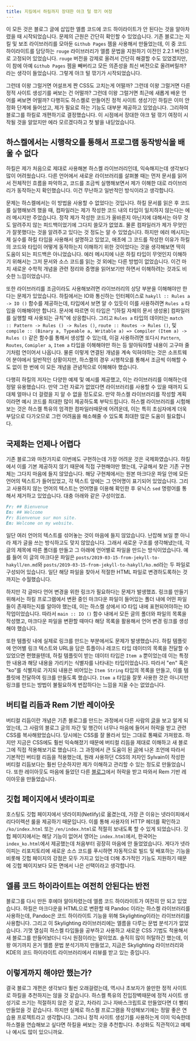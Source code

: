 ```yaml
---
title: 지킬에서 하킬까지 장대한 야크 털 깎기 여정
---
```


이 모든 것은 블로그 글에 삽입한 엘름 코드에 코드 하이라이트가 안 된다는 것을 알아차렸을 때 시작되었습니다. 문제의 근원은 간단히 확인할 수 있었습니다. 기존 블로그는 지킬 및 보조 라이브러리를 모아둔 `Github Pages` 젬을 사용해서 만들었는데, 이 중 코드 하이라이트를 담당하는 `rouge` 라이브러리가 엘름 문법을 지원하기 이전인 2.2.1 버전으로 고정되어 있었습니다. `rouge` 버전을 강제로 올려서 간단히 해결할 수도 있었겠지만, 이 참에 아예 `Github Pages` 젬을 빼버리고 모든 의존성을 최신 버전으로 올려버릴까? 라는 생각이 들었습니다. 그렇게 야크 털 깎기가 시작되었습니다.

<!--more-->

그런데 이왕 그럴거면 어설프게 짠 CSS도 고치는게 어떨까? 그런데 이왕 그럴거면 다른 정적 사이트 생성기를 써보는 건 어떨까? 그런데 이왕 그럴거면 최근에 새롭게 배운 언어를 써보면 어떨까? 다행히도 하스켈로 만들어진 정적 사이트 생성기인 하킬은 이미 안정화 단계에 들어섰고, 제가 필요로 하는 기능도 대부분 제공하고 있었습니다. 그리하여 블로그를 하킬로 개편하기로 결정했습니다. 이 시점에서 장대한 야크 털 깎기 여정이 시작될 것을 알았지만 에라 모르겠다하고 첫 발을 내딛었습니다.

## 하스켈에서는 시행착오를 통해서 프로그램 동작방식을 배울 수 없다

하킬은 제가 처음으로 제대로 사용해본 하스켈 라이브러리인데, 익숙해지는데 생각보다 많이 어려웠습니다. 다른 언어에서 새로운 라이브러리를 살펴볼 때는 먼저 문서를 읽어서 전체적인 흐름을 파악하고, 코드를 조금씩 실행해보면서 제가 이해한 대로 라이브러리가 동작하는지 확인했습니다. 이건 무난하고 일반적인 방식이라고 생각합니다.

문제는 하스켈에서는 이 방법을 사용할 수 없었다는 것입니다. 하킬 문서를 읽은 후 코드를 실행해보려 했을 때, 컴파일러는 제가 작성한 코드 내의 타입이 일치하지 않는다는 에러 메시지만 주었습니다. 정작 제가 작성한 코드가 올바른지 아닌지에 대해서는 아무 것도 알려주지 않는 피드백이었기에 그다지 쓸모가 없었죠. 물론 컴파일러가 제가 무엇인가 잘못했다는 것을 알려주고 있다는 것 정도는 알 수 있었습니다. 하지만 에러 메시지는 제 실수를 하킬 타입을 사용해서 설명하고 있었고, 애초에 그 코드를 작성한 이유가 하킬의 코드와 타입이 어떻게 동작하는지 이해하기 위한 것이었다는 것을 생각해보면 딱히 도움이 되는 피드백은 아니었습니다. 에러 메시지에 나온 하킬 타입이 무엇인지 이해하기 위해서는 그저 문서와 소스 코드를 읽는 것 외에는 다른 방법이 없었습니다. 이건 마치 새로운 수학적 개념을 관련 정리와 증명을 읽어보기만 하면서 이해하려는 것과도 비슷한 느낌이었습니다.

또한 라이브러리를 조금이라도 사용해보려면 라이브러리의 상당 부분을 이해해야만 한다는 문제가 있었습니다. 하킬에서는 IO와 통신하는 인터페이스로 `hakyll :: Rules a -> IO ()` 함수를 제공하는데, 타입에서 보면 알 수 있듯이 이를 사용하려면 `Rules a` 타입을 이해해야만 합니다. 문서에 따르면 이 타입은 "[하킬 자체의 문서 생성용] 컴파일러를 실행할 때 사용되는 규칙"에 상응합니다. 그리고 `Rules a` 타입의 데이터는 `match :: Pattern -> Rules () -> Rules ()`, `route :: Routes -> Rules ()`, 및 `compile :: (Binary a, Typeable a, Writable a) => Compiler (Item a) -> Rules ()` 같은 함수를 통해서 생성할 수 있는데, 이걸 사용하려면 또다시 `Pattern`, `Routes`, `Comipler a`, `Item a` 타입을 이해해야만 하는 등 알아둬야할 내용이 고구마 줄기처럼 연이어서 나옵니다. 물론 이렇게 연결된 개념을 계속 익혀야하는 것은 소프트웨어 분야에서 일반적인 상황이지만, 하스켈의 경우 시행착오를 통해서 조금씩 이해할 수도 없이 한 번에 이 모든 개념을 관념적으로 이해해야 했습니다.

다행히 하킬의 저자는 다양한 예제 및 예시를 제공했고, 이는 라이브러리를 이해하는데 정말 유용했습니다. 만약 그런 자료가 없었다면 라이브러리를 사용할 수 있을 때까지 도대체 얼마나 더 걸렸을 지 알 수 없을 정도로요. 만약 하스켈 라이브러리를 작성할 계획이라면 예시 코드를 최대한 많이 제공하도록 부탁드립니다. 하스켈 라이브러리를 시험해보는 것은 하스켈 특유의 엄격한 컴파일러때문에 어려운데, 이는 특히 초심자에게 더욱 부담으로 다가오므로 그런 어려움을 해소해줄 수 있도록 최대한 많은 도움이 필요합니다.

## 국제화는 언제나 어렵다

기존 블로그와 마찬가지로 이번에도 구현하는데 가장 어려운 것은 국제화였습니다. 하킬에서 이를 기본 제공하지 않기 때문에 직접 구현해야만 했는데, 구글해서 찾은 기존 구현체는 그다지 마음에 들지 않았습니다. 해당 구현체에서는 원본 마크다운 파일 안에 모든 언어의 텍스트가 들어있었고, 각 텍스트 앞에는 그 언어명이 표기되어 있었습니다. 그리고 사용하지 않는 언어의 텍스트는 언어명을 이용해 확인한 후 유닉스 `sed` 명령어를 통해서 제거하고 있었습니다. 대충 아래와 같은 구성이었죠.

```md
Fr: ## Bienvenue
En: ## Welcome
Fr: Bienvenue sur mon site.
En: Welcome on my website.
```

일단 여러 언어의 텍스트를 섞어놓는 것이 마음에 들지 않았습니다. 난잡해 보일 뿐 아니라 제가 글을 쓰는 방식하고도 맞지 않았습니다. 그래서 새로운 구조를 생각해냈는데, 각 글의 제목에 따른 폴더를 만들고 그 아래에 언어별로 파일을 만드는 방식이었습니다. 예를 들어 이 글의 마크다운 파일은 `posts/2019-03-15-from-jekyll-to-hakyll/en.md`와 `posts/2019-03-15-from-jekyll-to-hakyll/ko.md`라는 두 파일로 구성되어 있습니다. 일단 해당 파일을 찾아서 적절한 HTML 파일로 변경하도록하는 것까지는 수월했습니다.

하지만 각 글마다 언어 변경을 위한 링크가 필요하다는 문제가 발생했죠. 링크를 만들기 위해서는 하킬 프로그램에서 변환 중인 마크다운 파일이 들어있는 폴더 내에 어떤 파일들이 존재하는지를 알아야 했는데, 이는 하스켈 상에서 IO 타입 내에 표현되어야하는 IO 작업이었습니다. 따라서 `main :: IO ()` 함수 내에서 모든 글의 폴더와 파일의 목록을 작성했고, 마크다운 파일을 변환할 때마다 해당 목록을 활용해서 언어 변경 링크를 생성해야 했습니다.

또한 템플릿 내에 실제로 링크를 만드는 부분에서도 문제가 발생했습니다. 하킬 템플릿에 언어별 링크 텍스트와 URL을 담은 튜플이나 레코드 타입 데이터의 목록을 전달할 수 있었으면 편했을텐데, 하킬 템플릿이 받는 데이터 타입은 `Item a` 뿐이었는데 이는 특정한 내용과 해당 내용을 가리키는 식별자를 나타내는 타입이었습니다. 따라서 "en" 혹은 "ko"를 식별자로 가지되 내용은 비어있는 `Item String` 타입의 목록을 만들고, 이를 템플릿에 전달하여 링크를 만들도록 했습니다. `Item a` 타입을 잘못 사용한 것은 아니지만 링크를 만드는 방법이 불필요하게 번잡하다는 느낌을 지울 수는 없었습니다.

## 버티컬 리듬과 Rem 기반 레이아웃

버티컬 리듬이란 개념은 기존 블로그를 만드는 과정에서 다른 사람의 [글](https://www.sylvaindurand.org/improving-typography-on-jekyll)을 보고 알게 되었는데, 그 사람의 블로그 글의 자간 및 행간이 너무나 마음에 들어서 허락을 받고 관련 CSS를 복사해왔었습니다. 당시에는 CSS를 잘 몰라서 있는 그대로 통째로 가져왔죠. 하지만 지금은 CSS에도 훨씬 익숙해졌기 때문에 버티컬 리듬을 제대로 이해하고 새 블로그에 직접 적용해보기로 했습니다. 그 과정에서 큰 도움이 된 [글](https://zellwk.com/blog/responsive-vertical-rhythm/)에 나온 조언에 따라서 기본적인 버티컬 리듬을 적용했는데, 원래 사용하던 CSS의 저자인 Sylvain이 작성한 버티컬 리듬보다는 훨씬 단순하지만 제가 이해하고 관리할 수 있는 정도로 만들었습니다. 또한 레이아웃도 마음에 들었던 다른 [블로그](https://sonnym.github.io)에서 허락을 받고 따와서 Rem 기반 레이아웃을 만들었습니다.

## 깃헙 페이지에서 넷라이피로

호스팅도 깃헙 페이지에서 넷라이피(Netlify)로 옮겼는데, 가장 큰 이유는 넷라이피에서 리다이렉션 룰을 제공하기 때문입니다. 이를 통해 사용자의 HTTP 헤더를 확인하고 `/ko/index.html` 또는 `/en/index.html`로 적절히 보내도록 할 수 있게 되었습니다. 깃헙 페이지에서는 해당 기능이 없어서 영어는 `index.html`에서, 한국어는 `index_ko.html`에서 제공했는데 처음부터 굉장히 마음에 안 들었었습니다. 게다가 넷라이피는 리포지토리에 새로운 소스 코드를 푸시하면 자동적으로 빌드 및 배포하는 기능을 비롯해 깃헙 페이지의 강점은 모두 가지고 있는데 더해 추가적인 기능도 지원하기 때문에 깃헙 페이지보다 모든 면에서 나은 선택이라고 생각합니다.

## 엘름 코드 하이라이트는 여전히 안된다는 반전

블로그를 다시 만든 후에야 알아차렸는데 엘름 코드 하이라이트가 여전히 안 되고 있었습니다. 하킬은 마크다운을 HTML으로 변환할 때 Pandoc 이라는 하스켈 라이브러리를 사용하는데, Pandoc은 코드 하이라이트 기능을 위해 Skylighting이라는 라이브러리를 사용합니다. 그리고 이 Skylighting 라이브러리에는 엘름을 다루는 문법 분석기가 없었습니다. 기껏 열심히 하스켈 타입들을 공부하고 사용하고 새로운 CSS 기법도 적용해서 새 블로그를 만들어놨더니 다시 원점이라는 말이었죠. 솔직히 많이 허탈하긴 했는데, 이왕 여기까지 온거 엘름 문법 분석기까지 만들었고, 지금은 Skylighting 라이브러리와 KDE의 코드 하이라이트 라이브러리에서 리뷰를 받고 있는 중입니다. 

## 이렇게까지 해야만 했는가?

결국 블로그 개편은 생각보다 훨씬 오래걸렸는데, 역시나 초보자가 쓸만한 정적 사이트로 하킬을 추천하지는 않을 것 같습니다. 하스켈 특유의 진입장벽때문에 정적 사이트 생성기로 쓰기는 적절하지 않은 것 같고, 차라리 고나 자바스크립트로 만들었다면 더 빨리 만들었을 것 같습니다. 하지만 실제로 하스켈 프로그램을 작성해보기에는 정말 좋은 연습용 프로젝트라고 생각합니다. 그러니 정적 사이트 생성기를 사용하는게 이미 익숙한데 하스켈을 연습해보고 싶다면 하킬을 써보는 것을 추천합니다. 추상화도 직관적이고 예제나 예시도 많이 있으니까요.
